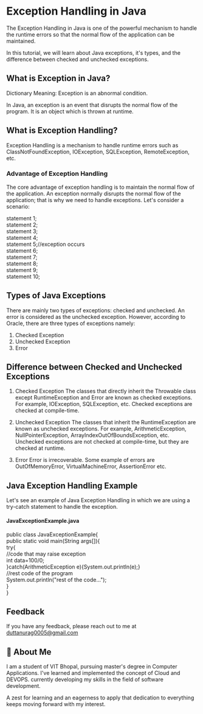 # Exception Handling in Java
The Exception Handling in Java is one of the powerful mechanism to handle the runtime errors so that the normal flow of the application can be maintained.

In this tutorial, we will learn about Java exceptions, it's types, and the difference between checked and unchecked exceptions.

## What is Exception in Java?
Dictionary Meaning: Exception is an abnormal condition.

In Java, an exception is an event that disrupts the normal flow of the program. It is an object which is thrown at runtime.

## What is Exception Handling?
Exception Handling is a mechanism to handle runtime errors such as ClassNotFoundException, IOException, SQLException, RemoteException, etc.

### Advantage of Exception Handling
The core advantage of exception handling is to maintain the normal flow of the application. An exception normally disrupts the normal flow of the application; that is why we need to handle exceptions. Let's consider a scenario:

statement 1;  
statement 2;  
statement 3;  
statement 4;  
statement 5;//exception occurs  
statement 6;  
statement 7;  
statement 8;  
statement 9;  
statement 10;

## Types of Java Exceptions
There are mainly two types of exceptions: checked and unchecked. An error is considered as the unchecked exception. However, according to Oracle, there are three types of exceptions namely:

1. Checked Exception
2. Unchecked Exception
3. Error

## Difference between Checked and Unchecked Exceptions
1. Checked Exception
   The classes that directly inherit the Throwable class except RuntimeException and Error are known as checked exceptions. For example, IOException, SQLException, etc. Checked exceptions are checked at compile-time.

2. Unchecked Exception
   The classes that inherit the RuntimeException are known as unchecked exceptions. For example, ArithmeticException, NullPointerException, ArrayIndexOutOfBoundsException, etc. Unchecked exceptions are not checked at compile-time, but they are checked at runtime.

3. Error
   Error is irrecoverable. Some example of errors are OutOfMemoryError, VirtualMachineError, AssertionError etc.

## Java Exception Handling Example
Let's see an example of Java Exception Handling in which we are using a try-catch statement to handle the exception.

#### JavaExceptionExample.java

public class JavaExceptionExample{  
public static void main(String args[]){  
try{  
//code that may raise exception  
int data=100/0;  
}catch(ArithmeticException e){System.out.println(e);}  
//rest code of the program   
System.out.println("rest of the code...");  
}  
}
## Feedback

If you have any feedback, please reach out to me at duttanurag0005@gmail.com


## 🚀 About Me
I am a student of VIT Bhopal, pursuing master's degree in Computer Applications.
I've learned and implemented the concept of Cloud and DEVOPS. currently developing my skills in the field of software development.

A zest for learning and an eagerness to apply that dedication to everything keeps moving forward with my interest.

